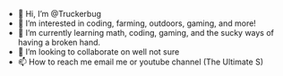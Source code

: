 - 👋 Hi, I’m @Truckerbug
- 👀 I’m interested in coding, farming, outdoors, gaming, and more!
- 🌱 I’m currently learning math, coding, gaming, and the sucky ways of having a broken hand.
- 💞️ I’m looking to collaborate on well not sure
- 📫 How to reach me email me or youtube channel (The Ultimate S)

<!---
Truckerbug/Truckerbug is a ✨ special ✨ repository because its `README.md` (this file) appears on your GitHub profile.
You can click the Preview link to take a look at your changes.
--->
